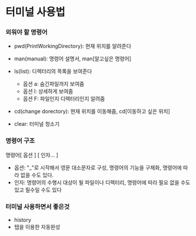 # 터미널 사용법

### 외워야 할 명령어

+ pwd(PrintWorkingDirectory): 현재 위치를 알려준다

+ man(manual): 명령어 설명서,  man[알고싶은 명령어]

+ ls(list): 디렉터리의 목록을 보여준다

  + 옵션 a: 숨긴파일까지 보여줌
  + 옵션 l: 상세하게 보여줌
  + 옵션 F: 파일인지 디렉터리인지 알려줌

+ cd(change dorectory): 현재 위치를 이동해줌, cd[이동하고 싶은 위치]

+ clear: 터미널 청소기

  

### 명령어 구조

명령어[ 옵션 ] [ 인자... ]

+ 옵션: "_"로 시작해서 영문 대소문자로 구성, 명령어의 기능을 구체화, 명령어에 따라 없을 수도 있다.
+ 인자: 명령어의 수행시 대상이 될 파일이나 디렉터리, 명령어에 따라 필요 없을 수도 있고 필수일 수도 있다



### 터미널 사용하면서 좋은것

+ history
+ 탭을 이용한 자동완성